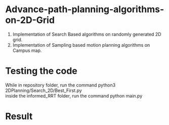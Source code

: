 # Advance-path-planning-algorithms-on-2D-Grid
1. Implementation of Search Based algorithms on randomly generated 2D grid. 
2. Implementation of Sampling based motion planning algorithms on Campus map.

# Testing the code
While in repository folder, run the command python3 2DPlanning/Search_2D/Best_First.py \
inside the informed_RRT folder, run the command python main.py

# Result



